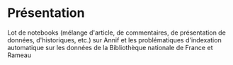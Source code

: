 # Présentation

Lot de notebooks (mélange d'article, de commentaires, de présentation de données, d'historiques, etc.) sur Annif et les problématiques d'indexation automatique sur les données de la Bibliothèque nationale de France et Rameau